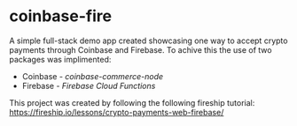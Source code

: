 # coinbase-fire

A simple full-stack demo app created showcasing one way to accept crypto payments through Coinbase and Firebase.
To achive this the use of two packages was implimented:
- Coinbase - *coinbase-commerce-node*
- Firebase - *Firebase Cloud Functions*

This project was created by following the following fireship tutorial: https://fireship.io/lessons/crypto-payments-web-firebase/
